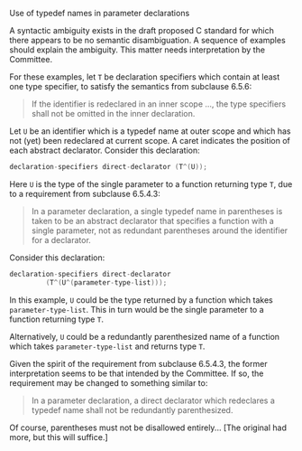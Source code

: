 Use of typedef names in parameter declarations

A syntactic ambiguity exists in the draft proposed C standard for which there
appears to be no semantic disambiguation. A sequence of examples should explain
the ambiguity. This matter needs interpretation by the Committee.

For these examples, let `T` be declaration specifiers which contain at least one
type specifier, to satisfy the semantics from subclause 6.5.6:

> If the identifier is redeclared in an inner scope ..., the type specifiers shall
> not be omitted in the inner declaration.

Let `U` be an identifier which is a typedef name at outer scope and which has
not (yet) been redeclared at current scope. A caret indicates the position of
each abstract declarator. Consider this declaration:

```c
declaration-specifiers direct-declarator (T^(U));
```

Here `U` is the type of the single parameter to a function returning type `T`,
due to a requirement from subclause 6.5.4.3:

> In a parameter declaration, a single typedef name in parentheses is taken to be
> an abstract declarator that specifies a function with a single parameter, not as
> redundant parentheses around the identifier for a declarator.

Consider this declaration:

```c
declaration-specifiers direct-declarator
         (T^(U^(parameter-type-list)));
```

In this example, `U` could be the type returned by a function which takes
`parameter-type-list`. This in turn would be the single parameter to a function
returning type `T`.

Alternatively, `U` could be a redundantly parenthesized name of a function which
takes `parameter-type-list` and returns type `T`.

Given the spirit of the requirement from subclause 6.5.4.3, the former
interpretation seems to be that intended by the Committee. If so, the
requirement may be changed to something similar to:

> In a parameter declaration, a direct declarator which redeclares a typedef name
> shall not be redundantly parenthesized.

Of course, parentheses must not be disallowed entirely... \[The original had
more, but this will suffice.\]
